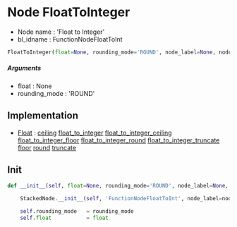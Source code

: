 # Node FloatToInteger

- Node name : 'Float to Integer'
- bl_idname : FunctionNodeFloatToInt


``` python
FloatToInteger(float=None, rounding_mode='ROUND', node_label=None, node_color=None)
```
##### Arguments

- float : None
- rounding_mode : 'ROUND'

## Implementation

- [Float](/docs/GeoNodes/Float.md) : [ceiling](/docs/GeoNodes/Float.md#ceiling) [float_to_integer](/docs/GeoNodes/Float.md#float_to_integer) [float_to_integer_ceiling](/docs/GeoNodes/Float.md#float_to_integer_ceiling) [float_to_integer_floor](/docs/GeoNodes/Float.md#float_to_integer_floor) [float_to_integer_round](/docs/GeoNodes/Float.md#float_to_integer_round) [float_to_integer_truncate](/docs/GeoNodes/Float.md#float_to_integer_truncate) [floor](/docs/GeoNodes/Float.md#floor) [round](/docs/GeoNodes/Float.md#round) [truncate](/docs/GeoNodes/Float.md#truncate)

## Init

``` python
def __init__(self, float=None, rounding_mode='ROUND', node_label=None, node_color=None):

    StackedNode.__init__(self, 'FunctionNodeFloatToInt', node_label=node_label, node_color=node_color)

    self.rounding_mode   = rounding_mode
    self.float           = float
```
